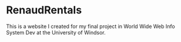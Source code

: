 # RenaudRentals
This is a website I created for my final project in World Wide Web Info System Dev at the University of Windsor.
